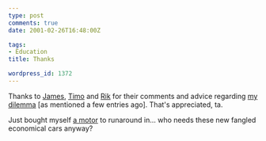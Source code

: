 ```yaml
---
type: post
comments: true
date: 2001-02-26T16:48:00Z

tags:
- Education
title: Thanks

wordpress_id: 1372
---
```


Thanks to [James](http://lithe.uark.edu/~jemartin), [Timo](http://www.elasticspace.com) and [Rik](http://www.mememachine.net) for their comments and advice regarding [my dilemma](http://www.ballofstringtheory.com/index.shtml?archive/2001_02_01_archive.html#2496123) [as mentioned a few entries ago]. That's appreciated, ta. 

  

Just bought myself [a motor](http://www.fortunecity.com/silverstone/healey/405/dolomite.html) to runaround in… who needs these new fangled economical cars anyway?
